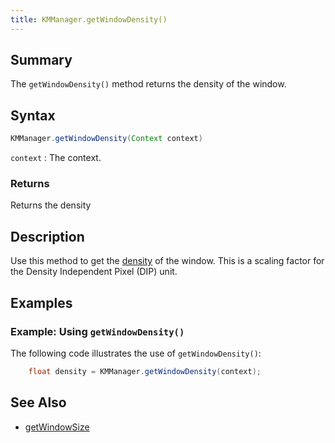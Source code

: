 ```yaml
---
title: KMManager.getWindowDensity()
---
```


## Summary

The `getWindowDensity()` method returns the density of the window.

## Syntax

```java
KMManager.getWindowDensity(Context context)
```

`context`
: The context.

### Returns
Returns the density 

## Description
Use this method to get the [density](https://developer.android.com/reference/android/util/DisplayMetrics#density) of the window. This is a scaling factor for the Density Independent Pixel (DIP) unit. 

## Examples

### Example: Using `getWindowDensity()`

The following code illustrates the use of `getWindowDensity()`:
```java
    float density = KMManager.getWindowDensity(context);
```

## See Also
* [getWindowSize](getWindowSize)
